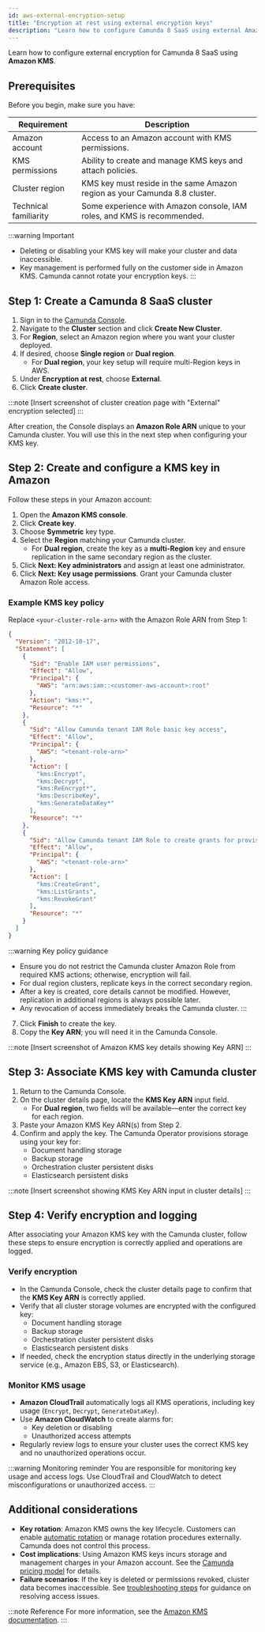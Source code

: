 ```yaml
---
id: aws-external-encryption-setup
title: "Encryption at rest using external encryption keys"
description: "Learn how to configure Camunda 8 SaaS using external Amazon encryption keys."
---
```


Learn how to configure external encryption for Camunda 8 SaaS using **Amazon KMS**.

## Prerequisites

Before you begin, make sure you have:

| Requirement           | Description                                                                |
| --------------------- | -------------------------------------------------------------------------- |
| Amazon account        | Access to an Amazon account with KMS permissions.                          |
| KMS permissions       | Ability to create and manage KMS keys and attach policies.                 |
| Cluster region        | KMS key must reside in the same Amazon region as your Camunda 8.8 cluster. |
| Technical familiarity | Some experience with Amazon console, IAM roles, and KMS is recommended.    |

:::warning Important
- Deleting or disabling your KMS key will make your cluster and data inaccessible.
- Key management is performed fully on the customer side in Amazon KMS. Camunda cannot rotate your encryption keys.
:::

## Step 1: Create a Camunda 8 SaaS cluster

1. Sign in to the [Camunda Console](https://console.camunda.io/).
2. Navigate to the **Cluster** section and click **Create New Cluster**.
3. For **Region**, select an Amazon region where you want your cluster deployed.
4. If desired, choose **Single region** or **Dual region**.  
   - For **Dual region**, your key setup will require multi-Region keys in AWS.
5. Under **Encryption at rest**, choose **External**.
6. Click **Create cluster**.

:::note
[Insert screenshot of cluster creation page with "External" encryption selected]
:::

After creation, the Console displays an **Amazon Role ARN** unique to your Camunda cluster. You will use this in the next step when configuring your KMS key.

## Step 2: Create and configure a KMS key in Amazon

Follow these steps in your Amazon account:

1. Open the **Amazon KMS console**.
2. Click **Create key**.
3. Choose **Symmetric** key type.
4. Select the **Region** matching your Camunda cluster.  
   - For **Dual region**, create the key as a **multi-Region** key and ensure replication in the same secondary region as the cluster.
5. Click **Next: Key administrators** and assign at least one administrator.
6. Click **Next: Key usage permissions**. Grant your Camunda cluster Amazon Role access.

### Example KMS key policy

Replace `<your-cluster-role-arn>` with the Amazon Role ARN from Step 1:

```json
{
  "Version": "2012-10-17",
  "Statement": [
    {
      "Sid": "Enable IAM user permissions",
      "Effect": "Allow",
      "Principal": {
        "AWS": "arn:aws:iam::<customer-aws-account>:root"
      },
      "Action": "kms:*",
      "Resource": "*"
    },
    {
      "Sid": "Allow Camunda tenant IAM Role basic key access",
      "Effect": "Allow",
      "Principal": {
        "AWS": "<tenant-role-arn>"
      },
      "Action": [
        "kms:Encrypt",
        "kms:Decrypt",
        "kms:ReEncrypt*",
        "kms:DescribeKey",
        "kms:GenerateDataKey*"
      ],
      "Resource": "*"
    },
    {
      "Sid": "Allow Camunda tenant IAM Role to create grants for provisioning encrypted EBS volumes",
      "Effect": "Allow",
      "Principal": {
        "AWS": "<tenant-role-arn>"
      },
      "Action": [
        "kms:CreateGrant",
        "kms:ListGrants",
        "kms:RevokeGrant"
      ],
      "Resource": "*"
    }
  ]
}
```

:::warning Key policy guidance
- Ensure you do not restrict the Camunda cluster Amazon Role from required KMS actions; otherwise, encryption will fail.
- For dual region clusters, replicate keys in the correct secondary region.
- After a key is created, core details cannot be modified. However, replication in additional regions is always possible later.
- Any revocation of access immediately breaks the Camunda cluster.
:::

7. Click **Finish** to create the key.
8. Copy the **Key ARN**; you will need it in the Camunda Console.

:::note
[Insert screenshot of Amazon KMS key details showing Key ARN]
:::

## Step 3: Associate KMS key with Camunda cluster

1. Return to the Camunda Console.
2. On the cluster details page, locate the **KMS Key ARN** input field.  
   - For **Dual region**, two fields will be available—enter the correct key for each region.
3. Paste your Amazon KMS Key ARN(s) from Step 2.
4. Confirm and apply the key. The Camunda Operator provisions storage using your key for:
   - Document handling storage
   - Backup storage
   - Orchestration cluster persistent disks
   - Elasticsearch persistent disks

:::note
[Insert screenshot showing KMS Key ARN input in cluster details]
:::

## Step 4: Verify encryption and logging

After associating your Amazon KMS key with the Camunda cluster, follow these steps to ensure encryption is correctly applied and operations are logged.

### Verify encryption

- In the Camunda Console, check the cluster details page to confirm that the **KMS Key ARN** is correctly applied.
- Verify that all cluster storage volumes are encrypted with the configured key:
  - Document handling storage
  - Backup storage
  - Orchestration cluster persistent disks
  - Elasticsearch persistent disks
- If needed, check the encryption status directly in the underlying storage service (e.g., Amazon EBS, S3, or Elasticsearch).

### Monitor KMS usage

- **Amazon CloudTrail** automatically logs all KMS operations, including key usage (`Encrypt`, `Decrypt`, `GenerateDataKey`).
- Use **Amazon CloudWatch** to create alarms for:
  - Key deletion or disabling
  - Unauthorized access attempts
- Regularly review logs to ensure your cluster uses the correct KMS key and no unauthorized operations occur.

:::warning Monitoring reminder
You are responsible for monitoring key usage and access logs. Use CloudTrail and CloudWatch to detect misconfigurations or unauthorized access.
:::

## Additional considerations

- **Key rotation**: Amazon KMS owns the key lifecycle. Customers can enable [automatic rotation](https://docs.aws.amazon.com/kms/latest/developerguide/rotate-keys.html) or manage rotation procedures externally. Camunda does not control this process.
- **Cost implications**: Using Amazon KMS keys incurs storage and management charges in your Amazon account. See the [Camunda pricing model](./cost-and-troubleshooting.md) for details.
- **Failure scenarios**: If the key is deleted or permissions revoked, cluster data becomes inaccessible. See [troubleshooting steps](./cost-and-troubleshooting.md) for guidance on resolving access issues.

:::note Reference
For more information, see the [Amazon KMS documentation](https://docs.aws.amazon.com/kms/latest/developerguide/overview.html).
:::
